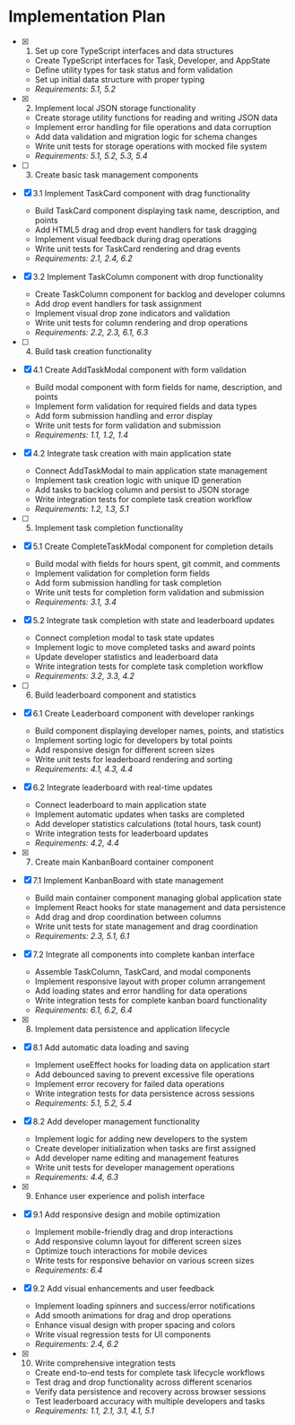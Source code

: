 # Implementation Plan

- [x] 1. Set up core TypeScript interfaces and data structures
  - Create TypeScript interfaces for Task, Developer, and AppState
  - Define utility types for task status and form validation
  - Set up initial data structure with proper typing
  - _Requirements: 5.1, 5.2_

- [x] 2. Implement local JSON storage functionality
  - Create storage utility functions for reading and writing JSON data
  - Implement error handling for file operations and data corruption
  - Add data validation and migration logic for schema changes
  - Write unit tests for storage operations with mocked file system
  - _Requirements: 5.1, 5.2, 5.3, 5.4_

- [ ] 3. Create basic task management components
- [x] 3.1 Implement TaskCard component with drag functionality
  - Build TaskCard component displaying task name, description, and points
  - Add HTML5 drag and drop event handlers for task dragging
  - Implement visual feedback during drag operations
  - Write unit tests for TaskCard rendering and drag events
  - _Requirements: 2.1, 2.4, 6.2_

- [x] 3.2 Implement TaskColumn component with drop functionality
  - Create TaskColumn component for backlog and developer columns
  - Add drop event handlers for task assignment
  - Implement visual drop zone indicators and validation
  - Write unit tests for column rendering and drop operations
  - _Requirements: 2.2, 2.3, 6.1, 6.3_

- [ ] 4. Build task creation functionality
- [x] 4.1 Create AddTaskModal component with form validation
  - Build modal component with form fields for name, description, and points
  - Implement form validation for required fields and data types
  - Add form submission handling and error display
  - Write unit tests for form validation and submission
  - _Requirements: 1.1, 1.2, 1.4_

- [x] 4.2 Integrate task creation with main application state
  - Connect AddTaskModal to main application state management
  - Implement task creation logic with unique ID generation
  - Add tasks to backlog column and persist to JSON storage
  - Write integration tests for complete task creation workflow
  - _Requirements: 1.2, 1.3, 5.1_

- [ ] 5. Implement task completion functionality
- [x] 5.1 Create CompleteTaskModal component for completion details
  - Build modal with fields for hours spent, git commit, and comments
  - Implement validation for completion form fields
  - Add form submission handling for task completion
  - Write unit tests for completion form validation and submission
  - _Requirements: 3.1, 3.4_

- [x] 5.2 Integrate task completion with state and leaderboard updates
  - Connect completion modal to task state updates
  - Implement logic to move completed tasks and award points
  - Update developer statistics and leaderboard data
  - Write integration tests for complete task completion workflow
  - _Requirements: 3.2, 3.3, 4.2_

- [ ] 6. Build leaderboard component and statistics
- [x] 6.1 Create Leaderboard component with developer rankings
  - Build component displaying developer names, points, and statistics
  - Implement sorting logic for developers by total points
  - Add responsive design for different screen sizes
  - Write unit tests for leaderboard rendering and sorting
  - _Requirements: 4.1, 4.3, 4.4_

- [x] 6.2 Integrate leaderboard with real-time updates
  - Connect leaderboard to main application state
  - Implement automatic updates when tasks are completed
  - Add developer statistics calculations (total hours, task count)
  - Write integration tests for leaderboard updates
  - _Requirements: 4.2, 4.4_

- [x] 7. Create main KanbanBoard container component
- [x] 7.1 Implement KanbanBoard with state management
  - Build main container component managing global application state
  - Implement React hooks for state management and data persistence
  - Add drag and drop coordination between columns
  - Write unit tests for state management and drag coordination
  - _Requirements: 2.3, 5.1, 6.1_

- [x] 7.2 Integrate all components into complete kanban interface
  - Assemble TaskColumn, TaskCard, and modal components
  - Implement responsive layout with proper column arrangement
  - Add loading states and error handling for data operations
  - Write integration tests for complete kanban board functionality
  - _Requirements: 6.1, 6.2, 6.4_

- [x] 8. Implement data persistence and application lifecycle
- [x] 8.1 Add automatic data loading and saving
  - Implement useEffect hooks for loading data on application start
  - Add debounced saving to prevent excessive file operations
  - Implement error recovery for failed data operations
  - Write integration tests for data persistence across sessions
  - _Requirements: 5.1, 5.2, 5.4_

- [x] 8.2 Add developer management functionality
  - Implement logic for adding new developers to the system
  - Create developer initialization when tasks are first assigned
  - Add developer name editing and management features
  - Write unit tests for developer management operations
  - _Requirements: 4.4, 6.3_

- [x] 9. Enhance user experience and polish interface
- [x] 9.1 Add responsive design and mobile optimization
  - Implement mobile-friendly drag and drop interactions
  - Add responsive column layout for different screen sizes
  - Optimize touch interactions for mobile devices
  - Write tests for responsive behavior on various screen sizes
  - _Requirements: 6.4_

- [x] 9.2 Add visual enhancements and user feedback
  - Implement loading spinners and success/error notifications
  - Add smooth animations for drag and drop operations
  - Enhance visual design with proper spacing and colors
  - Write visual regression tests for UI components
  - _Requirements: 2.4, 6.2_

- [x] 10. Write comprehensive integration tests
  - Create end-to-end tests for complete task lifecycle workflows
  - Test drag and drop functionality across different scenarios
  - Verify data persistence and recovery across browser sessions
  - Test leaderboard accuracy with multiple developers and tasks
  - _Requirements: 1.1, 2.1, 3.1, 4.1, 5.1_